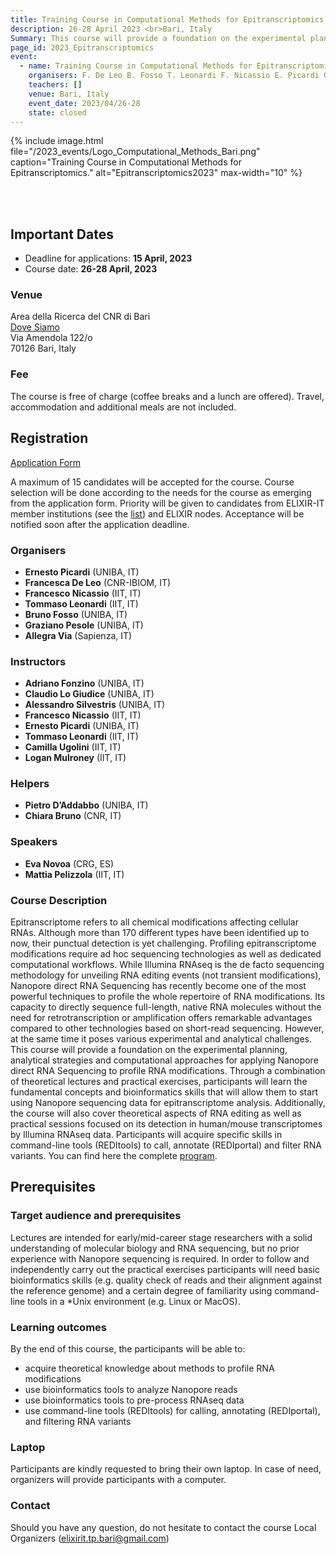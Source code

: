 ```yaml
---
title: Training Course in Computational Methods for Epitranscriptomics.
description: 26-28 April 2023 <br>Bari, Italy
Summary: This course will provide a foundation on the experimental planning, analytical strategies and computational approaches for applying Nanopore direct RNA Sequencing to profile RNA modifications. Through a combination of theoretical lectures and practical exercises, participants will learn the fundamental concepts and bioinformatics skills that will allow them to start using Nanopore sequencing data for epitranscriptome analysis.
page_id: 2023_Epitranscriptomics
event:
  - name: Training Course in Computational Methods for Epitranscriptomics.
    organisers: F. De Leo B. Fosso T. Leonardi F. Nicassio E. Picardi G. Pesole A. Via 
    teachers: []
    venue: Bari, Italy
    event_date: 2023/04/26-28
    state: closed
---
```




{% include image.html file="/2023_events/Logo_Computational_Methods_Bari.png" caption="Training Course in Computational Methods for Epitranscriptomics." alt="Epitranscriptomics2023" max-width="10" %}



<br>
<br>

## Important Dates 
- Deadline for applications: **15 April, 2023**
- Course date: **26-28 April, 2023** 

### Venue
Area della Ricerca del CNR di Bari<br>
[Dove Siamo](https://www.ba.cnr.it/dovesiamo.html)<br>
Via Amendola 122/o<br>
70126 Bari, Italy

### Fee
The course is free of charge (coffee breaks and a lunch are offered).
Travel, accommodation and additional meals are not included.

## Registration 

[Application Form](https://forms.gle/nvzi3caUSdzMGvoH9)

A maximum of 15 candidates will be accepted for the course. Course selection will be done according to the needs for the course as emerging from the application form. Priority will be given to candidates from ELIXIR-IT member institutions (see the [list](https://elixir-italy.org/about/)) and ELIXIR nodes. 
Acceptance will be notified soon after the application deadline. 
<br>
### Organisers
- **Ernesto Picardi** (UNIBA, IT)
- **Francesca De Leo** (CNR-IBIOM, IT)
- **Francesco Nicassio** (IIT, IT)
- **Tommaso Leonardi** (IIT, IT)
- **Bruno Fosso** (UNIBA, IT)
- **Graziano Pesole** (UNIBA, IT)
- **Allegra Via** (Sapienza, IT)

### Instructors
- **Adriano Fonzino** (UNIBA, IT)
- **Claudio Lo Giudice** (UNIBA, IT)
- **Alessandro Silvestris** (UNIBA, IT)
- **Francesco Nicassio** (IIT, IT)
- **Ernesto Picardi** (UNIBA, IT)
- **Tommaso Leonardi** (IIT, IT)
- **Camilla Ugolini** (IIT, IT)
- **Logan Mulroney** (IIT, IT)

### Helpers
- **Pietro D’Addabbo** (UNIBA, IT)
- **Chiara Bruno** (CNR, IT)

### Speakers
- **Eva Novoa** (CRG, ES)
- **Mattia Pelizzola** (IIT, IT)

### Course Description
Epitranscriptome refers to all chemical modifications affecting cellular RNAs. Although more than 170 different types have been identified up to now, their punctual detection is yet challenging. Profiling epitranscriptome modifications require ad hoc sequencing technologies as well as dedicated computational workflows. While Illumina RNAseq is the de facto sequencing methodology for unveiling RNA editing events (not transient modifications), Nanopore direct RNA Sequencing has recently become one of the most powerful techniques to profile the whole repertoire of RNA modifications. Its capacity to directly sequence full-length, native RNA molecules without the need for retrotranscription or amplification offers remarkable advantages compared to other technologies based on short-read sequencing. However, at the same time it poses various experimental and analytical challenges.
This course will provide a foundation on the experimental planning, analytical strategies and computational approaches for applying Nanopore direct RNA Sequencing to profile RNA modifications. Through a combination of theoretical lectures and practical exercises, participants will learn the fundamental concepts and bioinformatics skills that will allow them to start using Nanopore sequencing data for epitranscriptome analysis. Additionally, the course will also cover theoretical aspects of RNA editing as well as practical sessions focused on its detection in human/mouse transcriptomes by Illumina RNAseq data. Participants will acquire specific skills in command-line tools (REDItools) to call, annotate (REDIportal) and filter RNA variants.
You can find here the complete [program](https://drive.google.com/file/d/1rMYXnNN5ddKwOHNaFsy4Nn7w0q5rKcxH/view?usp=share_link). 

## Prerequisites
### Target audience and prerequisites
Lectures are intended for early/mid-career stage researchers with a solid understanding of molecular biology and RNA sequencing, but no prior experience with Nanopore sequencing is required. In order to follow and independently carry out the practical exercises participants will need basic bioinformatics skills (e.g. quality check of reads and their alignment against the reference genome) and a certain degree of familiarity using command-line tools in a *Unix environment (e.g. Linux or MacOS).

### Learning outcomes
By the end of this course, the participants will be able to:

- acquire theoretical knowledge about methods to profile RNA modifications
- use bioinformatics tools to analyze Nanopore reads
- use bioinformatics tools to pre-process RNAseq data
- use command-line tools (REDItools) for calling, annotating (REDIportal), and filtering RNA variants

### Laptop
Participants are kindly requested to bring their own laptop. In case of need, organizers will provide participants with a computer.

### Contact
Should you have any question, do not hesitate to contact the course Local Organizers ([elixirit.tp.bari@gmail.com](mailto:elixirit.tp.bari@gmail.com))
